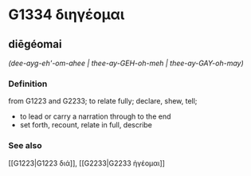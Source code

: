 # G1334 διηγέομαι

## diēgéomai

_(dee-ayg-eh'-om-ahee | thee-ay-GEH-oh-meh | thee-ay-GAY-oh-may)_

### Definition

from G1223 and G2233; to relate fully; declare, shew, tell; 

- to lead or carry a narration through to the end
- set forth, recount, relate in full, describe

### See also

[[G1223|G1223 διά]], [[G2233|G2233 ἡγέομαι]]
